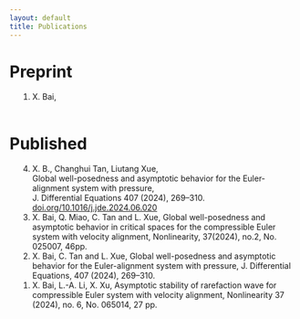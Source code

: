 ```yaml
---
layout: default
title: Publications
---
```

<style>
/* 去掉有序列表和无序列表的默认样式 */
ol, ul {
  margin: 0;
  padding: 0;
  list-style-type: none;
}

/* 为有序列表添加数字编号 */
ol {
  list-style-type: decimal;
  margin-left: 40px;
/*   counter-reset:sectioncounter; */
}
/* ol li:before {
content: "[" counter(sectioncounter) "]";
counter-increment: sectioncounter;
} */

/* 为无序列表添加实心圆点符号 */
ul {
  list-style-type: disc;
  margin-left: 20px;
}
</style>


<div id="home">
    <h1>Preprint</h1>
    <ol reversed="reversed">
        <li> X. Bai,  </li>
    </ol>
    <br>
    <h1>Published</h1>
    <ol reversed="reversed">
        <li> X. B., Changhui Tan, Liutang Xue,<br> Global well-posedness and asymptotic behavior for the Euler-alignment system with pressure, <br> J. Differential Equations 407 (2024), 269–310. <a href="https://doi.org/10.1016/j.jde.2024.06.020">doi.org/10.1016/j.jde.2024.06.020</a> </li>
      <li> X. Bai, Q. Miao, C. Tan and L. Xue, Global well-posedness and asymptotic behavior in critical spaces for the compressible Euler system with velocity alignment, Nonlinearity, 37(2024), no.2, No. 025007, 46pp. </li>
      <li> X. Bai, C. Tan and L. Xue, Global well-posedness and asymptotic behavior for the Euler-alignment system with pressure, J. Differential Equations, 407 (2024), 269–310. </li>
      <li> X. Bai, L.-A. Li, X. Xu, Asymptotic stability of rarefaction wave for compressible Euler system with velocity alignment, Nonlinearity 37 (2024), no. 6, No. 065014, 27 pp. </li>
    </ol>
</div>

